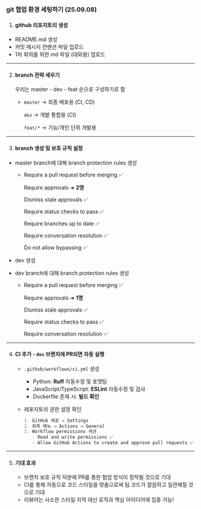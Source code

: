 ### git 협업 환경 세팅하기 (25.09.08)

1. #### github 리포지토리 생성

- README.md 생성
- 커밋 메시지 컨벤션 파일 업로드
- 1차 회의를 위한 md 파일 (대외용) 업로드

---

2. #### branch 전략 세우기

   우리는 master - dev - feat 순으로 구성하기로 함

   - `master` → 최종 배포용 (CI, CD)

     `dev` → 개발 통합용 (CI)

     `feat/*` → 기능/개인 단위 개발용

---

3. #### branch 생성 및 보호 규칙 설정

- master branch에 대해 branch protection rules 생성

  - Require a pull request before merging ✅

    Require approvals ➜ **2명** 

    Dismiss stale approvals ✅

    Require status checks to pass ✅

    Require branches up to date ✅

    Require conversation resolution ✅

    Do not allow bypassing ✅

    

- dev 생성

- dev branch에 대해 branch protection rules 생성

  - Require a pull request before merging ✅

    Require approvals ➜ **1명** 

    Dismiss stale approvals ✅

    Require status checks to pass ✅

    Require conversation resolution ✅

---

4. #### CI 추가 - `dev` 브랜치에 PR되면 자동 실행

   - `.github/workflows/ci.yml` 생성

     - Python: **Ruff** 자동수정 및 포맷팅
     - JavaScript/TypeScript: **ESLint** 자동수정 및 검사
     - Dockerfile 존재 시: **빌드 확인**

     

   - 레포지토리 권한 설정 확인

     ```markdown
     1. GitHub 레포 → Settings
     2. 좌측 메뉴 → Actions → General
     3. Workflow permissions 섹션
     	- Read and write permissions ✅
     	- Allow GitHub Actions to create and approve pull requests ✅
     ```



---

5. #### 기대 효과

   - 브랜치 보호 규칙 덕분에 PR를 통한 협업 방식이 정착될 것으로 기대
   - CI를 통해 자동으로 코드 스타일을 맞춤으로써 팀 코드가 깔끔하고 일관해질 것으로 기대
   - 리뷰어는 사소한 스타일 지적 대신 로직과 핵심 아이디어에 집중 가능!